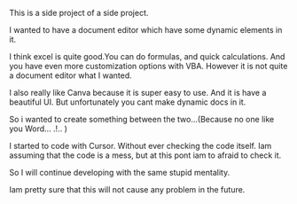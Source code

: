 This is a side project of a side project.

I wanted to have a document editor which have some dynamic elements in it. 

I think excel is quite good.You can do formulas, and quick calculations. And you have even more customization options with VBA. However it is not quite a document editor what I wanted.

I also really like Canva because it is super easy to use. And it is have a beautiful UI. But unfortunately you cant make dynamic docs in it.

So i wanted to create something between the two...(Because no one like you Word...  .!.. )

I started to code with Cursor. Without ever checking the code itself.
Iam assuming that the code is a mess, but at this pont iam to afraid to check it. 

So I will continue developing with the same stupid mentality. 

Iam pretty sure that this will not cause any problem in the future.
